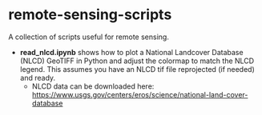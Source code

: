 # remote-sensing-scripts
A collection of scripts useful for remote sensing.

* <b>read_nlcd.ipynb</b> shows how to plot a National Landcover Database (NLCD) GeoTIFF in Python and adjust the colormap to match the NLCD legend. This assumes you have an NLCD tif file reprojected (if needed) and ready.
  * NLCD data can be downloaded here: https://www.usgs.gov/centers/eros/science/national-land-cover-database
